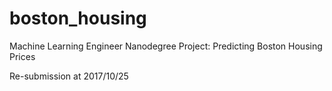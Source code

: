 # boston_housing
Machine Learning Engineer Nanodegree
Project: Predicting Boston Housing Prices

Re-submission at 2017/10/25
